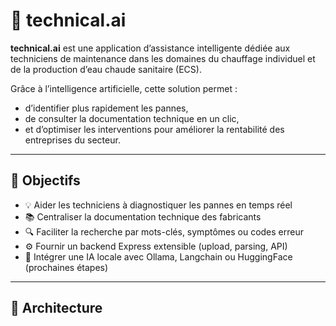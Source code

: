 # 🔧 technical.ai

**technical.ai** est une application d’assistance intelligente dédiée aux techniciens de maintenance dans les domaines du chauffage individuel et de la production d’eau chaude sanitaire (ECS).

Grâce à l’intelligence artificielle, cette solution permet :
- d’identifier plus rapidement les pannes,
- de consulter la documentation technique en un clic,
- et d’optimiser les interventions pour améliorer la rentabilité des entreprises du secteur.

---

## 🧠 Objectifs

- 💡 Aider les techniciens à diagnostiquer les pannes en temps réel
- 📚 Centraliser la documentation technique des fabricants
- 🔍 Faciliter la recherche par mots-clés, symptômes ou codes erreur
- ⚙️ Fournir un backend Express extensible (upload, parsing, API)
- 🧱 Intégrer une IA locale avec Ollama, Langchain ou HuggingFace (prochaines étapes)

---

## 📁 Architecture

